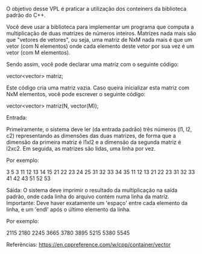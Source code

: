 O objetivo desse VPL é praticar a utilização dos conteiners da biblioteca padrão do C++.

Você deve usar a biblioteca <vector> para implementar um programa que computa a multiplicação de duas matrizes de números inteiros. Matrizes nada mais são que "vetores de vetores", ou seja, uma matriz de NxM nada mais é que um vetor (com N elementos) onde cada elemento deste vetor por sua vez é um vetor (com M elementos).

Sendo assim, você pode declarar uma matríz com o seguinte código:


vector<vector<int>> matriz;


Este código cria uma matriz vazia. Caso queira inicializar esta matriz com NxM elementos, você pode escrever o seguinte código: 


vector<vector<int>> matriz(N, vector<int>(M));


Entrada:

Primeiramente, o sistema deve ler (da entrada padrão) três números (l1, l2, c2) representando as dimensões das duas matrizes, de forma que a dimensão da primeira matriz é l1xl2 e a dimensão da segunda matriz é l2xc2. Em seguida, as matrizes são lidas, uma linha por vez.


Por exemplo:


3 5 3
11 12 13 14 15
21 22 23 24 25
31 32 33 34 35
11 12 13
21 22 23
31 32 33
41 42 43
51 52 53  

Sáida:
O sistema deve imprimir o resultado da multiplicação na saída padrão, onde cada linha do arquivo contém numa linha da matríz. Importante: Deve haver exatamente um 'espaço' entre cada elemento da linha, e um 'endl' após o último elemento da linha.

Por exemplo:
 

2115 2180 2245
3665 3780 3895
5215 5380 5545


Referências: 
https://en.cppreference.com/w/cpp/container/vector
